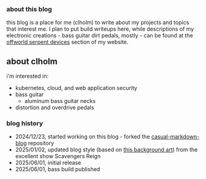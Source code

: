 ### about this blog

this blog is a place for me (clholm) to write about my projects and topics that interest me. I plan to put build writeups here, while descriptions of my electronic creations - bass guitar dirt pedals, mostly - can be found at the [offworld serpent devices](../osd/index.html) section of my website.


## about clholm

i'm interested in:
  * kubernetes, cloud, and web application security
  * bass guitar
    * aluminum bass guitar necks
  * distortion and overdrive pedals

### blog history
                    
* 2024/12/23, started working on this blog - forked the [casual-markdown-blog](https://github.com/casualwriter/casual-markdown-blog/) repository
* 2025/01/02, updated blog style (based on [this background art](https://www.artstation.com/artwork/Dv8k3e)) from the excellent show Scavengers Reign
* 2025/06/01, initial release
* 2025/06/01, bass build published
